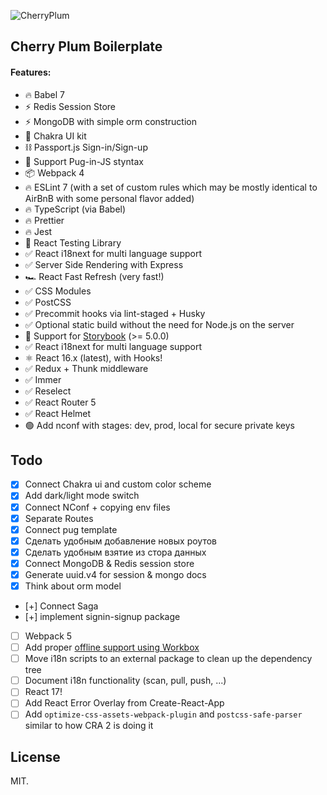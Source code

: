 ![CherryPlum](https://i.ibb.co/cL7j9JV/cherryplum2.png)

## Cherry Plum Boilerplate

#### Features:

  - 🔥 Babel 7
  - ⚡️ Redis Session Store
  - ⚡️ MongoDB with simple orm construction
  - 🌈 Chakra UI kit
  - ⛓ Passport.js Sign-in/Sign-up
  - 🐶 Support Pug-in-JS styntax
  - 📦 Webpack 4
  - 🔥 ESLint 7 (with a set of custom rules which may be mostly identical to AirBnB with some personal flavor added)
  - 🔥 TypeScript (via Babel)
  - 🔥 Prettier
  - 🔥 Jest
  - 🐐 React Testing Library
  - ✅ React i18next for multi language support
  - ✅ Server Side Rendering with Express
  - 🏎 React Fast Refresh (very fast!)
  - ✅ CSS Modules
  - ✅ PostCSS
  - ✅ Precommit hooks via lint-staged + Husky
  - ✅ Optional static build without the need for Node.js on the server
  - 📕 Support for [Storybook](https://storybook.js.org/) (>= 5.0.0)
  - ✅ React i18next for multi language support
  - ⚛ React 16.x (latest), with Hooks!
  - ✅ Redux + Thunk middleware
  - ✅ Immer
  - ✅ Reselect
  - ✅ React Router 5
  - ✅ React Helmet
  - 🟢 Add nconf with stages: dev, prod, local for secure private keys


## Todo

  - [x] Connect Chakra ui and custom color scheme
  - [x] Add dark/light mode switch
  - [x] Connect NConf + copying env files
  - [x] Separate Routes
  - [x] Connect pug template
  - [x] Сделать удобным добавление новых роутов
  - [x] Сделать удобным взятие из стора данных
  - [x] Connect MongoDB & Redis session store
  - [x] Generate uuid.v4 for session & mongo docs
  - [x] Think about orm model
  - [+] Connect Saga
  - [+] implement signin-signup package
  - [ ] Webpack 5
  - [ ] Add proper [offline support using Workbox](https://webpack.js.org/guides/progressive-web-application/)
  - [ ] Move i18n scripts to an external package to clean up the dependency tree
  - [ ] Document i18n functionality (scan, pull, push, ...)
  - [ ] React 17!
  - [ ] Add React Error Overlay from Create-React-App
  - [ ] Add `optimize-css-assets-webpack-plugin` and `postcss-safe-parser` similar to how CRA 2 is doing it 

## License

MIT.

